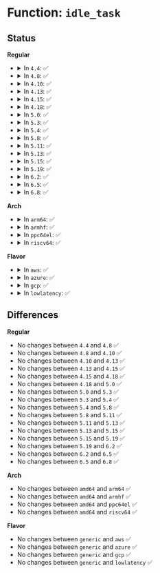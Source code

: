 # Function: <code>idle_task</code>

## Status
<b>Regular</b>
<ul>
<li>
<details>
<summary>In <code>4.4</code>: ✅</summary>

```c
struct task_struct *idle_task(int cpu);
```

**Collision:** Unique Global

**Inline:** No

**Transformation:** False

**Instances:**

```
In kernel/sched/core.c (ffffffff810ad930)
Location: kernel/sched/core.c:3591
Inline: False
Direct callers:
  - kernel/trace/ftrace.c:ftrace_pid_write
  - kernel/trace/ftrace.c:register_ftrace_graph
  - kernel/trace/ftrace.c:register_ftrace_graph
```
**Symbols:**

```
ffffffff810ad930-ffffffff810ad955: idle_task (STB_GLOBAL)
```
</details>
</li>
<li>
<details>
<summary>In <code>4.8</code>: ✅</summary>

```c
struct task_struct *idle_task(int cpu);
```

**Collision:** Unique Global

**Inline:** No

**Transformation:** False

**Instances:**

```
In kernel/sched/core.c (ffffffff810b02e0)
Location: kernel/sched/core.c:3844
Inline: False
Direct callers:
  - kernel/trace/ftrace.c:register_ftrace_graph
  - kernel/trace/ftrace.c:register_ftrace_graph
```
**Symbols:**

```
ffffffff810b02e0-ffffffff810b0305: idle_task (STB_GLOBAL)
```
</details>
</li>
<li>
<details>
<summary>In <code>4.10</code>: ✅</summary>

```c
struct task_struct *idle_task(int cpu);
```

**Collision:** Unique Global

**Inline:** No

**Transformation:** False

**Instances:**

```
In kernel/sched/core.c (ffffffff810b6470)
Location: kernel/sched/core.c:3881
Inline: False
Direct callers:
  - kernel/trace/ftrace.c:register_ftrace_graph
  - kernel/trace/ftrace.c:register_ftrace_graph
```
**Symbols:**

```
ffffffff810b6470-ffffffff810b6495: idle_task (STB_GLOBAL)
```
</details>
</li>
<li>
<details>
<summary>In <code>4.13</code>: ✅</summary>

```c
struct task_struct *idle_task(int cpu);
```

**Collision:** Unique Global

**Inline:** No

**Transformation:** False

**Instances:**

```
In kernel/sched/core.c (ffffffff810b26f0)
Location: kernel/sched/core.c:3887
Inline: False
Direct callers:
  - kernel/livepatch/transition.c:klp_reverse_transition
  - kernel/livepatch/transition.c:klp_init_transition
  - kernel/livepatch/transition.c:klp_try_complete_transition
  - kernel/livepatch/transition.c:klp_complete_transition
  - kernel/trace/ftrace.c:register_ftrace_graph
  - kernel/trace/ftrace.c:register_ftrace_graph
```
**Symbols:**

```
ffffffff810b26f0-ffffffff810b2715: idle_task (STB_GLOBAL)
```
</details>
</li>
<li>
<details>
<summary>In <code>4.15</code>: ✅</summary>

```c
struct task_struct *idle_task(int cpu);
```

**Collision:** Unique Global

**Inline:** No

**Transformation:** False

**Instances:**

```
In kernel/sched/core.c (ffffffff810b9af0)
Location: kernel/sched/core.c:3931
Inline: False
Direct callers:
  - kernel/livepatch/transition.c:klp_reverse_transition
  - kernel/livepatch/transition.c:klp_init_transition
  - kernel/livepatch/transition.c:klp_try_complete_transition
  - kernel/livepatch/transition.c:klp_complete_transition
  - kernel/trace/ftrace.c:register_ftrace_graph
  - kernel/trace/ftrace.c:register_ftrace_graph
```
**Symbols:**

```
ffffffff810b9af0-ffffffff810b9b15: idle_task (STB_GLOBAL)
```
</details>
</li>
<li>
<details>
<summary>In <code>4.18</code>: ✅</summary>

```c
struct task_struct *idle_task(int cpu);
```

**Collision:** Unique Global

**Inline:** No

**Transformation:** False

**Instances:**

```
In kernel/sched/core.c (ffffffff810c1520)
Location: kernel/sched/core.c:4058
Inline: False
Direct callers:
  - kernel/livepatch/transition.c:klp_force_transition
  - kernel/livepatch/transition.c:klp_reverse_transition
  - kernel/livepatch/transition.c:klp_init_transition
  - kernel/livepatch/transition.c:klp_try_complete_transition
  - kernel/livepatch/transition.c:klp_complete_transition
  - kernel/trace/ftrace.c:register_ftrace_graph
  - kernel/trace/ftrace.c:register_ftrace_graph
```
**Symbols:**

```
ffffffff810c1520-ffffffff810c1545: idle_task (STB_GLOBAL)
```
</details>
</li>
<li>
<details>
<summary>In <code>5.0</code>: ✅</summary>

```c
struct task_struct *idle_task(int cpu);
```

**Collision:** Unique Global

**Inline:** No

**Transformation:** False

**Instances:**

```
In kernel/sched/core.c (ffffffff810ca850)
Location: kernel/sched/core.c:4043
Inline: False
Direct callers:
  - kernel/livepatch/transition.c:klp_force_transition
  - kernel/livepatch/transition.c:klp_reverse_transition
  - kernel/livepatch/transition.c:klp_init_transition
  - kernel/livepatch/transition.c:klp_try_complete_transition
  - kernel/livepatch/transition.c:klp_complete_transition
  - kernel/trace/fgraph.c:register_ftrace_graph
  - kernel/trace/fgraph.c:register_ftrace_graph
```
**Symbols:**

```
ffffffff810ca850-ffffffff810ca875: idle_task (STB_GLOBAL)
```
</details>
</li>
<li>
<details>
<summary>In <code>5.3</code>: ✅</summary>

```c
struct task_struct *idle_task(int cpu);
```

**Collision:** Unique Global

**Inline:** No

**Transformation:** False

**Instances:**

```
In kernel/sched/core.c (ffffffff810d2500)
Location: kernel/sched/core.c:4462
Inline: False
Direct callers:
  - kernel/livepatch/transition.c:klp_force_transition
  - kernel/livepatch/transition.c:klp_reverse_transition
  - kernel/livepatch/transition.c:klp_init_transition
  - kernel/livepatch/transition.c:klp_try_complete_transition
  - kernel/livepatch/transition.c:klp_complete_transition
  - kernel/trace/fgraph.c:start_graph_tracing
  - kernel/trace/fgraph.c:start_graph_tracing
```
**Symbols:**

```
ffffffff810d2500-ffffffff810d2525: idle_task (STB_GLOBAL)
```
</details>
</li>
<li>
<details>
<summary>In <code>5.4</code>: ✅</summary>

```c
struct task_struct *idle_task(int cpu);
```

**Collision:** Unique Global

**Inline:** No

**Transformation:** False

**Instances:**

```
In kernel/sched/core.c (ffffffff810dc970)
Location: kernel/sched/core.c:4664
Inline: False
Direct callers:
  - kernel/livepatch/transition.c:klp_force_transition
  - kernel/livepatch/transition.c:klp_reverse_transition
  - kernel/livepatch/transition.c:klp_init_transition
  - kernel/livepatch/transition.c:klp_try_complete_transition
  - kernel/livepatch/transition.c:klp_complete_transition
  - kernel/trace/fgraph.c:start_graph_tracing
  - kernel/trace/fgraph.c:start_graph_tracing
```
**Symbols:**

```
ffffffff810dc970-ffffffff810dc995: idle_task (STB_GLOBAL)
```
</details>
</li>
<li>
<details>
<summary>In <code>5.8</code>: ✅</summary>

```c
struct task_struct *idle_task(int cpu);
```

**Collision:** Unique Global

**Inline:** No

**Transformation:** False

**Instances:**

```
In kernel/sched/core.c (ffffffff810e54f0)
Location: kernel/sched/core.c:4897
Inline: False
Direct callers:
  - kernel/rcu/update.c:rcu_tasks_trace_postscan
  - kernel/livepatch/transition.c:klp_force_transition
  - kernel/livepatch/transition.c:klp_reverse_transition
  - kernel/livepatch/transition.c:klp_init_transition
  - kernel/livepatch/transition.c:klp_try_complete_transition
  - kernel/livepatch/transition.c:klp_complete_transition
  - kernel/trace/fgraph.c:start_graph_tracing
  - kernel/trace/fgraph.c:start_graph_tracing
```
**Symbols:**

```
ffffffff810e54f0-ffffffff810e5515: idle_task (STB_GLOBAL)
```
</details>
</li>
<li>
<details>
<summary>In <code>5.11</code>: ✅</summary>

```c
struct task_struct *idle_task(int cpu);
```

**Collision:** Unique Global

**Inline:** No

**Transformation:** False

**Instances:**

```
In kernel/sched/core.c (ffffffff810e2fa0)
Location: kernel/sched/core.c:5670
Inline: False
Direct callers:
  - kernel/rcu/update.c:rcu_tasks_trace_postscan
  - kernel/livepatch/transition.c:klp_force_transition
  - kernel/livepatch/transition.c:klp_reverse_transition
  - kernel/livepatch/transition.c:klp_init_transition
  - kernel/livepatch/transition.c:klp_try_complete_transition
  - kernel/livepatch/transition.c:klp_complete_transition
  - kernel/trace/fgraph.c:start_graph_tracing
  - kernel/trace/fgraph.c:start_graph_tracing
```
**Symbols:**

```
ffffffff810e2fa0-ffffffff810e2fc5: idle_task (STB_GLOBAL)
```
</details>
</li>
<li>
<details>
<summary>In <code>5.13</code>: ✅</summary>

```c
struct task_struct *idle_task(int cpu);
```

**Collision:** Unique Global

**Inline:** No

**Transformation:** False

**Instances:**

```
In kernel/sched/core.c (ffffffff810e4e70)
Location: kernel/sched/core.c:5885
Inline: False
Direct callers:
  - kernel/rcu/update.c:rcu_tasks_trace_postscan
  - kernel/livepatch/transition.c:klp_force_transition
  - kernel/livepatch/transition.c:klp_reverse_transition
  - kernel/livepatch/transition.c:klp_init_transition
  - kernel/livepatch/transition.c:klp_try_complete_transition
  - kernel/livepatch/transition.c:klp_complete_transition
  - kernel/trace/fgraph.c:start_graph_tracing
  - kernel/trace/fgraph.c:start_graph_tracing
```
**Symbols:**

```
ffffffff810e4e70-ffffffff810e4e95: idle_task (STB_GLOBAL)
```
</details>
</li>
<li>
<details>
<summary>In <code>5.15</code>: ✅</summary>

```c
struct task_struct *idle_task(int cpu);
```

**Collision:** Unique Global

**Inline:** No

**Transformation:** False

**Instances:**

```
In kernel/sched/core.c (ffffffff810fbd90)
Location: kernel/sched/core.c:7048
Inline: False
Direct callers:
  - kernel/rcu/update.c:rcu_tasks_trace_postscan
  - kernel/livepatch/transition.c:klp_force_transition
  - kernel/livepatch/transition.c:klp_reverse_transition
  - kernel/livepatch/transition.c:klp_init_transition
  - kernel/livepatch/transition.c:klp_try_complete_transition
  - kernel/livepatch/transition.c:klp_complete_transition
  - kernel/trace/fgraph.c:start_graph_tracing
  - kernel/trace/fgraph.c:start_graph_tracing
```
**Symbols:**

```
ffffffff810fbd90-ffffffff810fbdd5: idle_task (STB_GLOBAL)
```
</details>
</li>
<li>
<details>
<summary>In <code>5.19</code>: ✅</summary>

```c
struct task_struct *idle_task(int cpu);
```

**Collision:** Unique Global

**Inline:** No

**Transformation:** False

**Instances:**

```
In kernel/sched/core.c (ffffffff81118240)
Location: kernel/sched/core.c:7140
Inline: False
Direct callers:
  - kernel/rcu/update.c:rcu_tasks_trace_postscan
  - kernel/livepatch/transition.c:klp_force_transition
  - kernel/livepatch/transition.c:klp_reverse_transition
  - kernel/livepatch/transition.c:klp_init_transition
  - kernel/livepatch/transition.c:klp_try_complete_transition
  - kernel/livepatch/transition.c:klp_complete_transition
  - kernel/trace/fgraph.c:start_graph_tracing
  - kernel/trace/fgraph.c:start_graph_tracing
```
**Symbols:**

```
ffffffff81118240-ffffffff8111828d: idle_task (STB_GLOBAL)
```
</details>
</li>
<li>
<details>
<summary>In <code>6.2</code>: ✅</summary>

```c
struct task_struct *idle_task(int cpu);
```

**Collision:** Unique Global

**Inline:** No

**Transformation:** False

**Instances:**

```
In kernel/sched/core.c (ffffffff8113f8d0)
Location: kernel/sched/core.c:7281
Inline: False
Direct callers:
  - kernel/livepatch/transition.c:klp_force_transition
  - kernel/livepatch/transition.c:klp_reverse_transition
  - kernel/livepatch/transition.c:klp_init_transition
  - kernel/livepatch/transition.c:klp_start_transition
  - kernel/livepatch/transition.c:klp_try_complete_transition
  - kernel/livepatch/transition.c:klp_complete_transition
  - kernel/trace/fgraph.c:start_graph_tracing
  - kernel/trace/fgraph.c:start_graph_tracing
```
**Symbols:**

```
ffffffff8113f8d0-ffffffff8113f91d: idle_task (STB_GLOBAL)
```
</details>
</li>
<li>
<details>
<summary>In <code>6.5</code>: ✅</summary>

```c
struct task_struct *idle_task(int cpu);
```

**Collision:** Unique Global

**Inline:** No

**Transformation:** False

**Instances:**

```
In kernel/sched/core.c (ffffffff8114be20)
Location: kernel/sched/core.c:7382
Inline: False
Direct callers:
  - kernel/livepatch/transition.c:klp_force_transition
  - kernel/livepatch/transition.c:klp_reverse_transition
  - kernel/livepatch/transition.c:klp_init_transition
  - kernel/livepatch/transition.c:klp_start_transition
  - kernel/livepatch/transition.c:klp_try_complete_transition
  - kernel/livepatch/transition.c:klp_complete_transition
  - kernel/trace/fgraph.c:start_graph_tracing
  - kernel/trace/fgraph.c:start_graph_tracing
```
**Symbols:**

```
ffffffff8114be20-ffffffff8114be6d: idle_task (STB_GLOBAL)
```
</details>
</li>
<li>
<details>
<summary>In <code>6.8</code>: ✅</summary>

```c
struct task_struct *idle_task(int cpu);
```

**Collision:** Unique Global

**Inline:** No

**Transformation:** False

**Instances:**

```
In kernel/sched/core.c (ffffffff81157bd0)
Location: kernel/sched/core.c:7432
Inline: False
Direct callers:
  - kernel/rcu/update.c:trc_inspect_reader
  - kernel/rcu/update.c:check_holdout_task
  - kernel/livepatch/transition.c:klp_force_transition
  - kernel/livepatch/transition.c:klp_reverse_transition
  - kernel/livepatch/transition.c:klp_init_transition
  - kernel/livepatch/transition.c:klp_start_transition
  - kernel/livepatch/transition.c:klp_try_complete_transition
  - kernel/livepatch/transition.c:klp_complete_transition
  - kernel/trace/fgraph.c:start_graph_tracing
  - kernel/trace/fgraph.c:start_graph_tracing
```
**Symbols:**

```
ffffffff81157bd0-ffffffff81157c1d: idle_task (STB_GLOBAL)
```
</details>
</li>
</ul>
<b>Arch</b>
<ul>
<li>
<details>
<summary>In <code>arm64</code>: ✅</summary>

```c
struct task_struct *idle_task(int cpu);
```

**Collision:** Unique Global

**Inline:** No

**Transformation:** False

**Instances:**

```
In kernel/sched/core.c (ffff80001013c4e8)
Location: kernel/sched/core.c:4664
Inline: False
Direct callers:
  - kernel/trace/fgraph.c:start_graph_tracing
  - kernel/trace/fgraph.c:start_graph_tracing
```
**Symbols:**

```
ffff80001013c4e8-ffff80001013c528: idle_task (STB_GLOBAL)
```
</details>
</li>
<li>
<details>
<summary>In <code>armhf</code>: ✅</summary>

```c
struct task_struct *idle_task(int cpu);
```

**Collision:** Unique Global

**Inline:** No

**Transformation:** False

**Instances:**

```
In kernel/sched/core.c (c038c1f0)
Location: kernel/sched/core.c:4664
Inline: False
Direct callers:
  - kernel/trace/fgraph.c:start_graph_tracing
  - kernel/trace/fgraph.c:start_graph_tracing
```
**Symbols:**

```
c038c1f0-c038c224: idle_task (STB_GLOBAL)
```
</details>
</li>
<li>
<details>
<summary>In <code>ppc64el</code>: ✅</summary>

```c
struct task_struct *idle_task(int cpu);
```

**Collision:** Unique Global

**Inline:** No

**Transformation:** False

**Instances:**

```
In kernel/sched/core.c (c00000000018ab40)
Location: kernel/sched/core.c:4664
Inline: False
Direct callers:
  - kernel/livepatch/transition.c:klp_force_transition
  - kernel/livepatch/transition.c:klp_reverse_transition
  - kernel/livepatch/transition.c:klp_init_transition
  - kernel/livepatch/transition.c:klp_try_complete_transition
  - kernel/livepatch/transition.c:klp_complete_transition
  - kernel/trace/fgraph.c:start_graph_tracing
  - kernel/trace/fgraph.c:start_graph_tracing
```
**Symbols:**

```
c00000000018ab40-c00000000018ab74: idle_task (STB_GLOBAL)
```
</details>
</li>
<li>
<details>
<summary>In <code>riscv64</code>: ✅</summary>

```c
struct task_struct *idle_task(int cpu);
```

**Collision:** Unique Global

**Inline:** No

**Transformation:** False

**Instances:**

```
In kernel/sched/core.c (ffffffe0000eb85c)
Location: kernel/sched/core.c:4664
Inline: False
Direct callers:
  - kernel/trace/fgraph.c:register_ftrace_graph
  - kernel/trace/fgraph.c:register_ftrace_graph
```
**Symbols:**

```
ffffffe0000eb85c-ffffffe0000eb89c: idle_task (STB_GLOBAL)
```
</details>
</li>
</ul>
<b>Flavor</b>
<ul>
<li>
<details>
<summary>In <code>aws</code>: ✅</summary>

```c
struct task_struct *idle_task(int cpu);
```

**Collision:** Unique Global

**Inline:** No

**Transformation:** False

**Instances:**

```
In kernel/sched/core.c (ffffffff810d6b80)
Location: kernel/sched/core.c:4664
Inline: False
Direct callers:
  - kernel/livepatch/transition.c:klp_force_transition
  - kernel/livepatch/transition.c:klp_reverse_transition
  - kernel/livepatch/transition.c:klp_init_transition
  - kernel/livepatch/transition.c:klp_try_complete_transition
  - kernel/livepatch/transition.c:klp_complete_transition
  - kernel/trace/fgraph.c:start_graph_tracing
  - kernel/trace/fgraph.c:start_graph_tracing
```
**Symbols:**

```
ffffffff810d6b80-ffffffff810d6ba5: idle_task (STB_GLOBAL)
```
</details>
</li>
<li>
<details>
<summary>In <code>azure</code>: ✅</summary>

```c
struct task_struct *idle_task(int cpu);
```

**Collision:** Unique Global

**Inline:** No

**Transformation:** False

**Instances:**

```
In kernel/sched/core.c (ffffffff810c5470)
Location: kernel/sched/core.c:4664
Inline: False
Direct callers:
  - kernel/livepatch/transition.c:klp_force_transition
  - kernel/livepatch/transition.c:klp_reverse_transition
  - kernel/livepatch/transition.c:klp_init_transition
  - kernel/livepatch/transition.c:klp_try_complete_transition
  - kernel/livepatch/transition.c:klp_complete_transition
  - kernel/trace/fgraph.c:start_graph_tracing
  - kernel/trace/fgraph.c:start_graph_tracing
```
**Symbols:**

```
ffffffff810c5470-ffffffff810c5495: idle_task (STB_GLOBAL)
```
</details>
</li>
<li>
<details>
<summary>In <code>gcp</code>: ✅</summary>

```c
struct task_struct *idle_task(int cpu);
```

**Collision:** Unique Global

**Inline:** No

**Transformation:** False

**Instances:**

```
In kernel/sched/core.c (ffffffff810d37c0)
Location: kernel/sched/core.c:4664
Inline: False
Direct callers:
  - kernel/livepatch/transition.c:klp_force_transition
  - kernel/livepatch/transition.c:klp_reverse_transition
  - kernel/livepatch/transition.c:klp_init_transition
  - kernel/livepatch/transition.c:klp_try_complete_transition
  - kernel/livepatch/transition.c:klp_complete_transition
  - kernel/trace/fgraph.c:start_graph_tracing
  - kernel/trace/fgraph.c:start_graph_tracing
```
**Symbols:**

```
ffffffff810d37c0-ffffffff810d37e5: idle_task (STB_GLOBAL)
```
</details>
</li>
<li>
<details>
<summary>In <code>lowlatency</code>: ✅</summary>

```c
struct task_struct *idle_task(int cpu);
```

**Collision:** Unique Global

**Inline:** No

**Transformation:** False

**Instances:**

```
In kernel/sched/core.c (ffffffff810de740)
Location: kernel/sched/core.c:4664
Inline: False
Direct callers:
  - kernel/livepatch/transition.c:klp_force_transition
  - kernel/livepatch/transition.c:klp_reverse_transition
  - kernel/livepatch/transition.c:klp_init_transition
  - kernel/livepatch/transition.c:klp_try_complete_transition
  - kernel/livepatch/transition.c:klp_complete_transition
  - kernel/trace/fgraph.c:start_graph_tracing
  - kernel/trace/fgraph.c:start_graph_tracing
```
**Symbols:**

```
ffffffff810de740-ffffffff810de765: idle_task (STB_GLOBAL)
```
</details>
</li>
</ul>

## Differences
<b>Regular</b>
<ul>
<li>
No changes between <code>4.4</code> and <code>4.8</code> ✅
</li>
<li>
No changes between <code>4.8</code> and <code>4.10</code> ✅
</li>
<li>
No changes between <code>4.10</code> and <code>4.13</code> ✅
</li>
<li>
No changes between <code>4.13</code> and <code>4.15</code> ✅
</li>
<li>
No changes between <code>4.15</code> and <code>4.18</code> ✅
</li>
<li>
No changes between <code>4.18</code> and <code>5.0</code> ✅
</li>
<li>
No changes between <code>5.0</code> and <code>5.3</code> ✅
</li>
<li>
No changes between <code>5.3</code> and <code>5.4</code> ✅
</li>
<li>
No changes between <code>5.4</code> and <code>5.8</code> ✅
</li>
<li>
No changes between <code>5.8</code> and <code>5.11</code> ✅
</li>
<li>
No changes between <code>5.11</code> and <code>5.13</code> ✅
</li>
<li>
No changes between <code>5.13</code> and <code>5.15</code> ✅
</li>
<li>
No changes between <code>5.15</code> and <code>5.19</code> ✅
</li>
<li>
No changes between <code>5.19</code> and <code>6.2</code> ✅
</li>
<li>
No changes between <code>6.2</code> and <code>6.5</code> ✅
</li>
<li>
No changes between <code>6.5</code> and <code>6.8</code> ✅
</li>
</ul>
<b>Arch</b>
<ul>
<li>
No changes between <code>amd64</code> and <code>arm64</code> ✅
</li>
<li>
No changes between <code>amd64</code> and <code>armhf</code> ✅
</li>
<li>
No changes between <code>amd64</code> and <code>ppc64el</code> ✅
</li>
<li>
No changes between <code>amd64</code> and <code>riscv64</code> ✅
</li>
</ul>
<b>Flavor</b>
<ul>
<li>
No changes between <code>generic</code> and <code>aws</code> ✅
</li>
<li>
No changes between <code>generic</code> and <code>azure</code> ✅
</li>
<li>
No changes between <code>generic</code> and <code>gcp</code> ✅
</li>
<li>
No changes between <code>generic</code> and <code>lowlatency</code> ✅
</li>
</ul>
